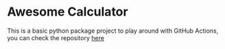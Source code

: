 # Awesome Calculator
This is a basic python package project to play around with GitHub Actions, you can check the repository [here](https://github.com/dedreira/awesomecalculator)